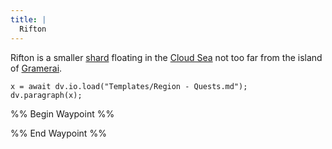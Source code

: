 ```yaml
---
title: |
  Rifton
---
```


Rifton is a smaller [shard](Locations/Cloud%20Sea/Shards/Shards.md) floating in the [Cloud Sea](Locations/Cloud%20Sea/Cloud%20Sea.md) not too far from the island of [Gramerai](Locations/Cloud%20Sea/Shards/Gramerai/Gramerai.md). 

````dataviewjs
x = await dv.io.load("Templates/Region - Quests.md");
dv.paragraph(x);
````

%% Begin Waypoint %%

%% End Waypoint %%
